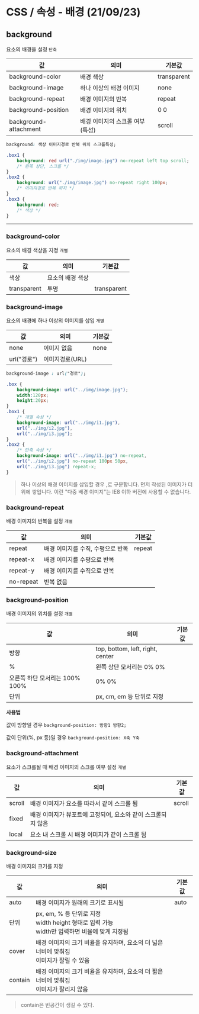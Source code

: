 # CSS / 속성 - 배경 (21/09/23)

## background

요소의 배경을 설정 `단축`

값 | 의미 | 기본값
--- | --- | ---
background-color | 배경 색상 | transparent
background-image | 하나 이상의 배경 이미지 | none
background-repeat | 배경 이미지의 반복 | repeat
background-position | 배경 이미지의 위치 | 0 0
background-attachment | 배경 이미지의 스크롤 여부(특성) | scroll

```css
background: 색상 이미지경로 반복 위치 스크롤특성;
```

```css
.box1 {
    background: red url("./img/image.jpg") no-repeat left top scroll;
    /* 왼쪽 상단, 스크롤 */
}
.box2 {
    background: url("./img/image.jpg") no-repeat right 100px;
    /* 이미지경로 반복 위치 */
}
.box3 {
    background: red;
    /* 색상 */
}
```
---

### background-color

요소의 배경 색상을 지정 `개별`

값 | 의미 | 기본값
--- | --- | ---
색상 | 요소의 배경 색상 |
transparent | 투명 | transparent


### background-image

요소의 배경에 하나 이상의 이미지를 삽입 `개별` 

값 | 의미 | 기본값
--- | --- | ---
none | 이미지 없음 | none
url("경로") | 이미지경로(URL) |

```css
background-image : url("경로");
```

```css
.box {
    background-image: url("../img/image.jpg");
    width:120px;
    height:20px;
}
.box1 {
    /* 개별 속성 */
    background-image: url("../img/i1.jpg"),
    url("../img/i2.jpg"),
    url("../img/i3.jpg");
}
.box2 {
    /* 단축 속성 */
    background-image: url("../img/i1.jpg") no-repeat,
    url("../img/i2.jpg") no-repeat 100px 50px,
    url("../img/i3.jpg") repeat-x;
}
```

> 하나 이상의 배경 이미지를 삽입할 경우 ,로 구분합니다. 먼저 작성된 이미지가 더 위에 쌓입니다. 이런 "다중 배경 이미지"는 IE8 이하 버전에 사용할 수 없습니다.


### background-repeat

배경 이미지의 반복을 설정 `개별`

값 | 의미 | 기본값
--- | --- | ---
repeat | 배경 이미지를 수직, 수평으로 반복 | repeat
repeat-x | 배경 이미지를 수평으로 반복 |
repeat-y | 배경 이미지를 수직으로 반복 |
no-repeat | 반복 없음 |


### background-position

배경 이미지의 위치를 설정 `개별`

값 | 의미 | 기본값
--- | --- | ---
방향 | top, bottom, left, right, center | 
% | 왼쪽 상단 모서리는 0% 0%<br>
오른쪽 하단 모서리는 100% 100% | 0% 0%
단위 | px, cm, em 등 단위로 지정 | 

**사용법**

값이 방향일 경우
`background-position: 방향1 방향2;`
<br>

값이 단위(%, px 등)일 경우
`background-position: X축 Y축`
<br>


### background-attachment

요소가 스크롤될 때 배경 이미지의 스크롤 여부 설정 `개별`

값 | 의미 | 기본값
--- | --- | ---
scroll | 배경 이미지가 요소를 따라서 같이 스크롤 됨 | scroll
fixed | 배경 이미지가 뷰포트에 고정되어, 요소와 같이 스크롤되지 않음 |
local | 요소 내 스크롤 시 배경 이미지가 같이 스크롤 됨 |


### background-size

배경 이미지의 크기를 지정

값 | 의미 | 기본값
--- | --- | ---
auto | 배경 이미지가 원래의 크기로 표시됨 | auto
단위 | px, em, % 등 단위로 지정<br> width height 형태로 입력 가능<br> width만 입력하면 비율에 맞게 지정됨 |
cover | 배경 이미지의 크기 비율을 유지하며, 요소의 더 넓은 너비에 맞춰짐<br> 이미지가 잘릴 수 있음 |
contain | 배경 이미지의 크기 비율을 유지하며, 요소의 더 짧은 너비에 맞춰짐<br> 이미지가 잘리지 않음 |

> contain은 빈공간이 생길 수 있다.



